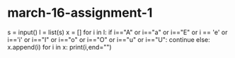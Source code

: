 # march-16-assignment-1
s = input()
l = list(s)
x = []
for i in l:
    if i=="A" or i=="a" or i=="E" or i == 'e' or i=='i' or i=="I" or i=="o" or i=="O" or i=="u" or i=="U":
        continue
    else:
        x.append(i)
for i in x:
    print(i,end="")
